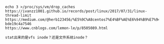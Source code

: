     echo 3 >/proc/sys/vm/drop_caches
    https://ivanzz1001.github.io/records/post/linux/2017/07/31/linux-thread-limit
    https://medium.com/@herb123456/%E5%9C%A8centos7%E4%BF%AE%E6%94%B9%E7%94%B1systemd%E6%8E%A7%E5%88%B6%E7%9A%84service%E9%96%8B%E6%AA%94%E6%95%B8%E7%9B%AE%E9%99%90%E5%88%B6-bde19c4a7546
    https://www.cnblogs.com/lemon-le/p/8505089.html

    stat出来的是vfs inode？还是文件系统inode？
